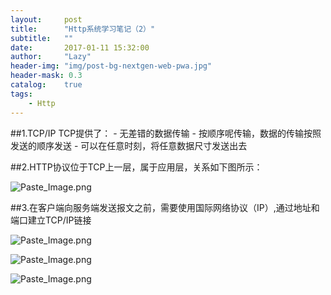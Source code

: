 ```yaml
---
layout:     post
title:      "Http系统学习笔记（2）"
subtitle:   ""
date:       2017-01-11 15:32:00
author:     "Lazy"
header-img: "img/post-bg-nextgen-web-pwa.jpg"
header-mask: 0.3
catalog:    true
tags:
    - Http
---
```











##1.TCP/IP
  TCP提供了：
                      - 无差错的数据传输
                      - 按顺序呢传输，数据的传输按照发送的顺序发送
                      - 可以在任意时刻，将任意数据尺寸发送出去

##2.HTTP协议位于TCP上一层，属于应用层，关系如下图所示：

![Paste_Image.png](http://upload-images.jianshu.io/upload_images/1205414-9bf3df4935b2984c.png?imageMogr2/auto-orient/strip%7CimageView2/2/w/1240)


##3.在客户端向服务端发送报文之前，需要使用国际网络协议（IP）,通过地址和端口建立TCP/IP链接


![Paste_Image.png](http://upload-images.jianshu.io/upload_images/1205414-7f1a47e81070abfe.png?imageMogr2/auto-orient/strip%7CimageView2/2/w/1240)



![Paste_Image.png](http://upload-images.jianshu.io/upload_images/1205414-a1464fa0805878f2.png?imageMogr2/auto-orient/strip%7CimageView2/2/w/1240)



![Paste_Image.png](http://upload-images.jianshu.io/upload_images/1205414-94336c95dbf868a0.png?imageMogr2/auto-orient/strip%7CimageView2/2/w/1240)
